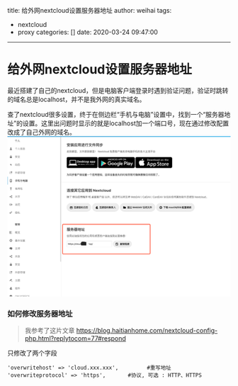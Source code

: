 title: 给外网nextcloud设置服务器地址
author: weihai
tags:
  - nextcloud
  - proxy
categories: []
date: 2020-03-24 09:47:00
---
# 给外网nextcloud设置服务器地址

最近搭建了自己的nextcloud，但是电脑客户端登录时遇到验证问题，验证时跳转的域名总是localhost，并不是我外网的真实域名。

查了nextcloud很多设置，终于在侧边栏“手机与电脑”设置中，找到一个“服务器地址”的设置。这里出问题时显示的就是localhost加一个端口号，现在通过修改配置改成了自己外网的域名。
![服务器地址](../images/server-url.png)


### 如何修改服务器地址
> 我参考了这片文章 https://blog.haitianhome.com/nextcloud-config-php.html?replytocom=77#respond

只修改了两个字段

    'overwritehost' => 'cloud.xxx.xxx',		    #重写地址
    'overwriteprotocol' => 'https',		  #协议, 可选 : HTTP、HTTPS
